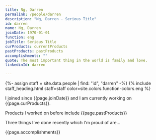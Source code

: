 ```yaml
---
title: Ng, Darren
permalink: /people/darren
description: "Ng, Darren - Serious Title"
id: darren
name: Ng, Darren
joinDate: 1970-01-01
function: eng
jobTitle: Serious Title
curProducts: currentProducts
pastProducts: pastProducts
accomplishments: ""
quote: The most important thing in the world is family and love.
linkedinId: darren

---
```


{%- assign staff = site.data.people | find: "id", "darren" -%}
{% include staff_heading.html staff=staff color=site.colors.function-colors.eng %}

<p>I joined since {{page.joinDate}} and I am currently working on {{page.curProducts}}.</p>

<p>Products I worked on before include {{page.pastProducts}}</p>

<p>Three things I've done recently which I'm proud of are...</p>
{{page.accomplishments}}
